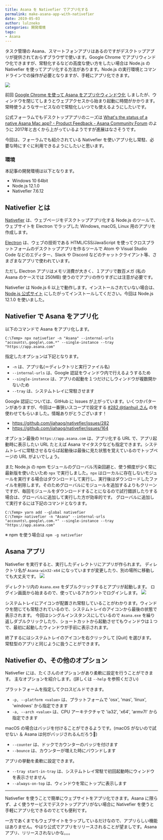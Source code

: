 ```yaml
---
title: Asana を Nativefier でアプリ化する
permalink: make-asana-app-with-nativefier
date: 2019-05-03
author: lulzneko
categories: 開発環境
tags:
- Asana
---
```


タスク管理の Asana、スマートフォンアプリはあるのですがデスクトップアプリが提供されておらずブラウザで使います。Google Chrome でアプリウィンドウ化できますが、常駐化するなどの高度な使い方をしたい場合は Node.js の Nativefier を使ってアプリ化する方法があります。Node.js の実行環境とコマンドラインでの操作が必要となりますが、手軽にアプリ化できます。

![](/articles/assets/lulzneko/develop/asana/asana.png)


前回 [Google Chrome を使って Asana をアプリ化ウィンドウ化](/articles/2019/05/02/make-asana-app-window-with-google-chrome/) しましたが、ウィンドウを閉じてしまうとウェブアクセスから始まり起動に時間がかかります。常時使うようなサービスなので常駐化しいつでも使えるようにしたいです。

公式フォーラムでもデスクトップアプリのニーズは [What's the status of a native Asana Mac app? - Product Feedback - Asana Community Forum](https://forum.asana.com/t/whats-the-status-of-a-native-asana-mac-app/1581) のように 2017年と古くから上がっているようですが進展はなさそうです。

今回は、フォーラムでも紹介されている Nativefier を使いアプリ化し常駐、必要な時にすぐに利用できるようにしたいと思います。

### 環境
本記事の開発環境は以下となります。
- Windows 10 64bit
- Node.js 12.1.0
- Nativefier 7.6.12


## Nativefier とは
[Nativefier](https://github.com/jiahaog/nativefier) は、ウェブページをデスクトップアプリ化する Node.js のツールで、ウェブサイトを Electron でラップした Windows, macOS, Linux 用のアプリを作成します。

[Electron](https://electronjs.org/) は、ウェブの技術である HTML/CSS/JavaScript を使ってクロスプラットフォームのデスクトップアプリを作るツールで Atom や Visual Studio Code などのエディター、Slack や Discord などのチャットクライアント等、さまざまなアプリで使われています。

ただし Electron アプリはメモリ消費が大きく、１アプリで数百メガ (私の Asana のケースでは 250MB) 使うのでアプリの作りすぎには注意が必要です。

Nativefier は Node.js 6 以上で動作します。インストールされていない場合は、[Node.js 公式サイト](https://nodejs.org/ja/) にしたがってインストールしてください。今回は Node.js 12.1.0 を使いました。


## Nativefier で Asana をアプリ化
以下のコマンドで Asana をアプリ化します。
```
C:\Temp> npx nativefier -n "Asana" --internal-urls "accounts\.google\.com.*" --single-instance --tray "https://app.asana.com"
```

指定したオプションは下記となります。
- `-n` は、アプリ名(＝ディレクトリと実行ファイル名)
- `--internal-urls` は、Google 認証をウィンドウ内で行えるようするため
- `--single-instance` は、アプリの起動を１つだけにしウィンドウが複数開かないため
- `--tray` は、システムトレイに常駐させます

Google 認証については、GitHub に Issues が上がっています。いくつかパターンがありますが、今回は一番狭いスコープで設定する [#282 @tianhuil さん](https://github.com/jiahaog/nativefier/issues/282#issuecomment-479677143) のを使わせてもらいました。情報ありがとうございます！
- https://github.com/jiahaog/nativefier/issues/282
- https://github.com/jiahaog/nativefier/issues/164

オプション最後の `https://app.asana.com` は、アプリ化する URL で、アプリ起動時に表示したい URL たとえば Asana マイタスクなども指定できます。システムトレイに常駐させるならば起動後は最後に見た状態を覚えているのでトップページの URL がよいでしょう。

また Node.js の npm モジュールのグローバル汚染回避と、使う頻度が少く常に最新版を使いたいため `npx` で実行しました。`npx` はローカルに存在しないモジュールを実行する場合はダウンロードして実行し、実行後はダウンロードしたファイルを削除します。そのためグローバルにモジュールを追加するよりもクリーンですが、毎回モジュールをダウンロードすることになるので試行錯誤したりする場合は、グローバルに追加して実行した方が効率的です。
グローバルに追加して実行するには下記のコマンドとなります。
```
C:\Temp> yarn add --global nativefier
C:\Temp> nativefier -n "Asana" --internal-urls "accounts\.google\.com.*" --single-instance --tray "https://app.asana.com"
```
※ npm を使う場合は `npm -g nativefier`


## Asana アプリ
Nativefier を実行すると、実行したディレクトリにアプリが作られます。
ディレクトリ名が `Asana-win32-x64` になっていますが変更したり、別の場所に移動しても大丈夫です。
![](/articles/assets/lulzneko/develop/asana/21.png)

ディレクトリ内の `Asana.exe` をダブルクリックするとアプリが起動します。
ログイン画面から始まるので、使っているアカウントでログインします。
![](/articles/assets/lulzneko/develop/asana/22.png)

システムトレイにアイコンが配置され常駐していることがわかります。ウィンドウを閉じても常駐されているので、システムトレイのアイコンから最後の状態で表示されます。
今回はシングルインスタンスにしているので `Asana.exe` を繰り返しダブルクリックしたり、ショートカットから起動させてもウィンドウは１つで、最初に起動したウィンドウが手前に表示されます。

終了するにはシステムトレイのアイコンを右クリックして [Quit] を選びます。
常駐型のアプリと同じように扱うことができます。


## Nativefier の、その他のオプション
Nativefier には、たくさんのオプションがあり柔軟に設定を行うことができます。
主なオプションを紹介します。(詳しくは `--help` を参照ください)

プラットフォームを指定してクロスビルドできます。
- `-p, --platform <value>` は、プラットフォームで 'osx', 'mas', 'linux', 'windows' から指定できます
- `-a, --arch <value>` は、CPU アーキテクチャで 'ia32', 'x64', 'armv7l' から指定できます

macOS の場合はバッジを付けることができるようです。(macOS がないので試せない ＆ Asana は何がバッジされるんだろう🤔)
- `--counter` は、ドックでカウンターのバッジを付けます
- `--bounce` は、カウンターが増えた時にバウンドします

アプリの挙動を柔軟に設定できます。
- `--tray start-in-tray` は、システムトレイ常駐で初回起動時にウィンドウを表示させません
- `--always-on-top` は、ウィンドウを常にトップに表示します



----

Nativefier を使うことで簡単にウェブサイトをアプリ化できます。Asana に限らず、よく使うサービスでデスクトップアプリがない場合に Nativefier を使うと手軽にアプリ化できるのでとても便利です。

一方であくまでもウェブサイトをラップしているだけなので、アプリらしい機能はありません。やはり公式でアプリをリリースされることが望ましです。Asana アプリ、リリースされないかな。。。
